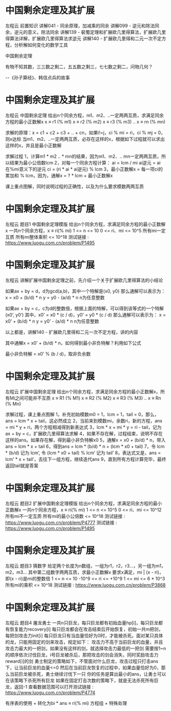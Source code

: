 <!-- Slide number: 1 -->
# 中国剩余定理及其扩展
左程云
前置知识
讲解041 - 同余原理，加减乘的同余
讲解099 - 逆元和除法同余，逆元的意义，除法同余
讲解139 - 裴蜀定理和扩展欧几里得算法，扩展欧几里得算法详解，扩展欧几里得算法求逆元
讲解140 - 扩展欧几里得和二元一次不定方程，分析解如何变化的数学工具

中国剩余定理

有物不知其数，三三数之剩二，五五数之剩三，七七数之剩二，问物几何？

--《孙子算经》、韩信点兵的故事

<!-- Slide number: 2 -->
# 中国剩余定理及其扩展
左程云
中国剩余定理
给出n个同余方程，m1、m2、..一定两两互质，求满足同余方程的最小正数解x
x ≡ r1 (% m1)  x ≡ r2 (% m2)   x ≡ r3 (% m3) ..  x ≡ rn (% mn)

求解的原理：x = c1 + c2 + c3 + .. + cn，如果i!=j，ci % mi = ri，ci % mj = 0，则x达标
当m1、m2、..一定两两互质，必存在这样的x，根据如下过程就可以求出这样的x，并且是最小正数解

求解过程
1，计算m1 * m2 .. * mn的结果，因为m1、m2、.. mn一定两两互质，所以结果为最小公倍数lcm
2，对每一个同余方程计算：
   ai = lcm / mi    ai逆元 = ai在%mi意义下的逆元    ci = (ri * ai * ai逆元) % lcm
3，最小正数解x = 每一项ci的累加和 % lcm，因为，通解x = ? * lcm + 最小正数解x

课上重点图解，同时说明过程的正确性，以及为什么要求模数两两互质

<!-- Slide number: 3 -->
# 中国剩余定理及其扩展
左程云
题目1
中国剩余定理模版
给出n个同余方程，求满足同余方程的最小正数解x
一共n个同余方程，x ≡ ri(% mi)
1 <= n <= 10
0 <= ri、mi <= 10^5
所有mi一定互质
所有mi整体乘积 <= 10^18
测试链接 : https://www.luogu.com.cn/problem/P1495

<!-- Slide number: 4 -->
# 中国剩余定理及其扩展
左程云
讲解扩展中国剩余定理之前，先介绍一个关于扩展欧几里得算法的小结论

如果ax + by = d，d为gcd(a,b)，其中一个特解是(x0, y0)
那么通解可以表示为： x = x0 + (b/d) * n       y = y0 - (a/d) * n       n为任意整数

如果ax + by = c，c为d的整数倍，根据上面的特解，可以得到该等式的一个特解(x0’, y0’)
其中，x0’ = x0 * (c / d)，y0’ = y0 * (c / d)
那么通解可以表示为： x = x0’ + (b/d) * n      y = y0’ - (a/d) * n      n为任意整数

以上都是，讲解140 - 扩展欧几里得和二元一次不定方程，讲的内容

其中通解x = x0’ + (b/d) * n，如何得到最小非负特解？利用如下公式

最小非负特解 = x0’ % (b / d)，取非负余数

<!-- Slide number: 5 -->
# 中国剩余定理及其扩展
左程云
扩展中国剩余定理
给出n个同余方程，求满足同余方程的最小正数解x，所有Mi之间可能并不互质
x ≡ R1 (% M1)  x ≡ R2 (% M2)   x ≡ R3 (% M3) ..  x ≡ Rn (% Mn)

求解过程，课上重点图解
1，补充初始模数m0 = 1，lcm = 1，tail = 0，那么，ans = lcm * x + tail，这必然成立
2，当前来到模数mi，余数ri，新的方程，ans = mi * y + ri，两个方程相减得到新表达式
3，lcm * x + mi * y = ri - tail，记为 ax + by = c，扩展欧几里得算法求解
4，如果不存在解，过程结束，说明不存在这样的ans。如果存在解，得到最小非负特解x0
5，通解x = x0 + (b/d) * n，带入ans = lcm * x + tail
6，得到ans = lcm * (b/d) * n + (lcm * x0 + tail)
7，令 lcm * (b/d) 记为 lcm’, 令 (lcm * x0 + tail) % lcm’ 记为 tail’
8，表达式又是，ans = lcm’ * x + tail’，去往下一组方程，继续迭代ans
9，直到所有方程计算完毕，最终返回tail就是答案

<!-- Slide number: 6 -->
# 中国剩余定理及其扩展
左程云
题目2
扩展中国剩余定理模版
给出n个同余方程，求满足同余方程的最小正数解x
一共n个同余方程，x ≡ ri(% mi)
1 <= n <= 10^5
0 <= ri、mi <= 10^12
所有mi不一定互质
所有mi的最小公倍数 <= 10^18
测试链接 : https://www.luogu.com.cn/problem/P4777
测试链接 : https://www.luogu.com.cn/problem/P1495

<!-- Slide number: 7 -->
# 中国剩余定理及其扩展
左程云
题目3
猜数字
给定两个长度为n数组，一组为r1，r2，r3...，另一组为m1，m2，m3...
其中第二组数字两两互质，求最小正数解x
要求x满足，mi | (x - ri)，即(x - ri)是mi的整数倍
1 <= n <= 10
-10^9 <= ri <= +10^9
1 <= mi <= 6 * 10^3
所有mi的乘积 <= 10^18
测试链接 : https://www.luogu.com.cn/problem/P3868

<!-- Slide number: 8 -->
# 中国剩余定理及其扩展
左程云
题目4
屠龙勇士
一共n只巨龙，每只巨龙都有初始血量hp[i]，每只巨龙都有恢复能力recovery[i]
每只巨龙都会在攻击结束后开始恢复，初始一共m把剑，每把剑攻击力init[i]
每只巨龙只有当血量恰好为0时，才能被杀死。面对某只具体的龙，只能用固定的剑来攻击，规定如下：
攻击力不高于当前巨龙的血量，并且攻击力最大的一把剑，如果没有这样的剑，就选择攻击力最低的一把剑
需要按1~n的顺序依次讨伐巨龙，i号巨龙被杀后，那把攻击的剑会消失，同时奖励攻击力reward[i]的剑
勇士制定的策略如下，不管面对什么巨龙，攻击过程只打击ans下，让当前巨龙的血量<=0
然后在当前巨龙恢复的过程中，如果血量恰好为0，那么当前巨龙被杀死，勇士继续讨伐下一只
你的任务是算出最小的ans，让勇士可以在该策略下杀死所有巨龙
如果在固定打击次数的策略下，就是无法杀死所有巨龙，返回-1
查看数据范围可以打开测试链接 : https://www.luogu.com.cn/problem/P4774

有序表的使用 + 转化为bi * ans ≡ ri(% mi) 方程组 + 特殊处理